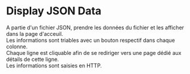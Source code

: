 <h1>Display JSON Data</h1>
A partie d'un fichier JSON, prendre les données du fichier et les afficher dans la page d'acceuil. <br>
Les informations sont triables avec un bouton respectif dans chaque colonne.<br>
Chaque ligne est cliquable afin de se rediriger vers une page dédié aux détails de cette ligne.<br>
Les informations sont saisies en HTTP.
